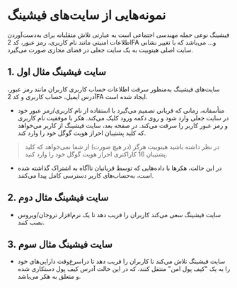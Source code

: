 # نمونه‌هایی از سایت‌های فیشینگ

فیشینگ نوعی حمله مهندسی اجتماعی است  به عبارتی تلاش متقلبانه برای به‌دست‌آوردن اطلاعات امنیتی مانند نام کاربری، رمز عبور، کد 2FA و... می‌باشد که با تغییر نشانی سایت اصلی هیتوبیت به یک سایت جعلی در فضای مجازی صورت می‌گیرد.

## 1.	سایت فیشینگ مثال اول

سایت‌های فیشینگ به‌منظور سرقت اطلاعات حساب کاربری کاربران مانند رمز عبور، آدرس ایمیل، حساب کاربری و کد 2FA ایجاد شده است.


-	متأسفانه، زمانی که قربانی تصمیم می‌گیرد با استفاده از نام کاربری/رمز عبور خود در سایت جعلی وارد شود و روی دکمه ورود کلیک می‌کند. هکر با موفقیت نام کاربری و رمز عبور کاربر را سرقت می‌کند.
در صفحه بعد، سایت فیشینگ از کاربر می‌خواهد که کلید پشتیبان احراز هویت گوگل خود را وارد کند.

>در نظر داشته باشید هیتوبیت هرگز (در هیچ صورت) از شما نمی‌خواهد که کلید پشتیبان 16 کاراکتری احراز هویت گوگل خود را وارد کنید.

-	در این حالت، هکرها با داده‌هایی که توسط قربانیان ناآگاه به اشتراک گذاشته شده است، به‌حساب‌های کاربر دسترسی کامل پیدا می‌کنند.

## 2.	سایت فیشینگ مثال دوم

-	سایت فیشینگ سعی می‌کند کاربران را فریب دهد تا یک نرم‌افزار تروجان/ویروس نصب کنند.

## 3.	سایت فیشینگ مثال سوم

-	سایت فیشینگ تلاش می‌کند تا کاربران را فریب دهد تا دراسرع‌وقت دارایی‌های خود را به یک "کیف پول امن" منتقل کنند، که در این حالت آدرس کیف پول دستکاری شده و متعلق به هکر می‌باشد.






